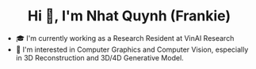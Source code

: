 <h1 align="center">Hi 👋, I'm Nhat Quynh (Frankie) </h1>

- :mortar_board: I'm currently working as a Research Resident at VinAI Research
- 🔭 I'm interested in Computer Graphics and Computer Vision, especially in 3D Reconstruction and 3D/4D Generative Model. 

